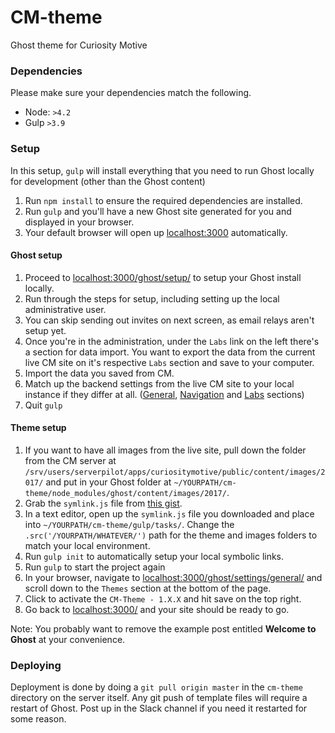 # CM-theme
Ghost theme for Curiosity Motive

### Dependencies

Please make sure your dependencies match the following.

- Node: `>4.2`
- Gulp `>3.9`

### Setup

In this setup, `gulp` will install everything that you need to run Ghost locally for development (other than the Ghost content)

1. Run `npm install` to ensure the required dependencies are installed.
2. Run `gulp` and you'll have a new Ghost site generated for you and displayed in your browser.
3. Your default browser will open up [localhost:3000](http://localhost:3000/) automatically.


#### Ghost setup

1. Proceed to [localhost:3000/ghost/setup/](http://localhost:3000/ghost/setup/) to setup your Ghost install locally.
2. Run through the steps for setup, including setting up the local administrative user.
3. You can skip sending out invites on next screen, as email relays aren't setup yet.
4. Once you're in the administration, under the `Labs` link on the left there's a section for data import. You want to export the data from the current live CM site on it's respective `Labs` section and save to your computer.
5. Import the data you saved from CM.
6. Match up the backend settings from the live CM site to your local instance if they differ at all. ([General](http://localhost:3000/ghost/settings/general/), [Navigation](http://localhost:3000/ghost/settings/navigation/) and [Labs](http://localhost:3000/ghost/settings/labs/) sections)
7. Quit `gulp`

#### Theme setup

1. If you want to have all images from the live site, pull down the folder from the CM server at `/srv/users/serverpilot/apps/curiositymotive/public/content/images/2017/` and put in your Ghost folder at `~/YOURPATH/cm-theme/node_modules/ghost/content/images/2017/`.
2. Grab the `symlink.js` file from [this gist](https://gist.github.com/ff4500/665c2c8124081b46f6fe984ba4be49a3).
3. In a text editor, open up the `symlink.js` file you downloaded and place into `~/YOURPATH/cm-theme/gulp/tasks/`. Change the `.src('/YOURPATH/WHATEVER/')` path for the theme and images folders to match your local environment.
4. Run `gulp init` to automatically setup your local symbolic links.
5. Run `gulp` to start the project again
6. In your browser, navigate to [localhost:3000/ghost/settings/general/](http://localhost:3000/ghost/settings/general/) and scroll down to the 	`Themes` section at the bottom of the page.
7. Click to activate the `CM-Theme - 1.X.X` and hit save on the top right.
8. Go back to [localhost:3000/](http://localhost:3000/) and your site should be ready to go.

Note: You probably want to remove the example post entitled **Welcome to Ghost** at your convenience. 

### Deploying

Deployment is done by doing a `git pull origin master` in the `cm-theme` directory on the server itself. Any git push of template files will require a restart of Ghost. Post up in the Slack channel if you need it restarted for some reason.